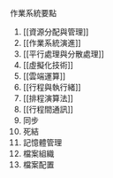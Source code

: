 作業系統要點
1. [[資源分配與管理]]
2. [[作業系統演進]]
3. [[平行處理與分散處理]]
4. [[虛擬化技術]]
5. [[雲端運算]]
6. [[行程與執行緒]]
7. [[排程演算法]]
8. [[行程間通訊]]
9. 同步
10. 死結
11. 記憶體管理
12. 檔案組織
13. 檔案配置
